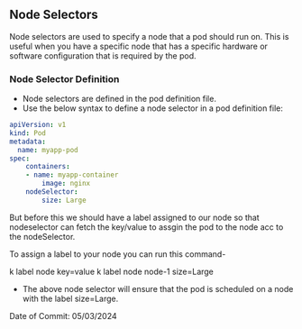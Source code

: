 ## Node Selectors

Node selectors are used to specify a node that a pod should run on. This is useful when you have a specific node that has a specific hardware or software configuration that is required by the pod.

### Node Selector Definition

- Node selectors are defined in the pod definition file.
- Use the below syntax to define a node selector in a pod definition file:

```yaml
apiVersion: v1
kind: Pod
metadata:
  name: myapp-pod
spec:
    containers:
    - name: myapp-container
        image: nginx
    nodeSelector:
        size: Large
```

But before this we should have a label assigned to our node so that nodeselector can fetch the key/value to assgin the pod to the node acc to the nodeSelector.

To assign a label to your node you can run this command-

k label node <nodename> key=value
k label node node-1 size=Large

- The above node selector will ensure that the pod is scheduled on a node with the label size=Large.

Date of Commit: 05/03/2024
